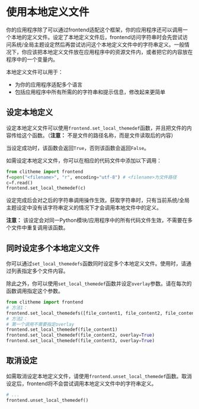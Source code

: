 # 使用本地定义文件

你的应用程序除了可以通过frontend适配这个框架，你的应用程序还可以调用一个本地的定义文件。设定了本地定义文件后，frontend访问字符串时会先尝试访问系统/全局主题设定然后再尝试访问这个本地定义文件中的字符串定义。一般情况下，你应该把本地定义文件放在应用程序中的资源文件内，或者把它的内容放在程序中的一个变量内。

本地定义文件可以用于：
- 为你的应用程序适配多个语言
- 包括应用程序中所有所需的的字符串和提示信息，修改起来更简单

## 设定本地定义

设定本地定义文件可以使用`frontend.set_local_themedef`函数，并且把文件的内容传给这个函数。（**注意：** 不是文件的路径名称，而是文件读取后的内容）

当设定成功时，该函数会返回`True`，否则该函数会返回`False`。

如需设定本地定义文件，你可以在相应的代码文件中添加以下调用：

```py
from clitheme import frontend
f=open("<filename>", "r", encoding="utf-8") # <filename>为文件路径
c=f.read() 
frontend.set_local_themedef(c)
```

设定完成后会对之后的字符串调用操作生效。获取字符串时，只有当前系统/全局主题设定中没有该字符串定义的情况下才会调用本地文件中的定义。

**注意：** 该设定会对同一Python模块/应用程序中的所有代码文件生效，不需要在多个文件中重复调用该函数。

## 同时设定多个本地定义文件

你可以通过`set_local_themedefs`函数同时设定多个本地定义文件。使用时，请通过列表指定多个文件内容。

除此之外，你可以使用`set_local_themedef`函数并设定`overlay`参数。请在每次的函数调用指定这个参数。

```py
from clitheme import frontend
# 方法1：
frontend.set_local_themedefs([file_content1, file_content2, file_content3])
# 方法2：
# 第一个调用不需要指定overlay
frontend.set_local_themedef(file_content1)
frontend.set_local_themedef(file_content2, overlay=True)
frontend.set_local_themedef(file_content3, overlay=True)
```

## 取消设定

如需取消设定本地定义文件，请使用`frontend.unset_local_themedef`函数。取消设定后，frontend将不会尝试调用本地定义文件中的字符串定义。

```py
# ...
frontend.unset_local_themedef()
```
